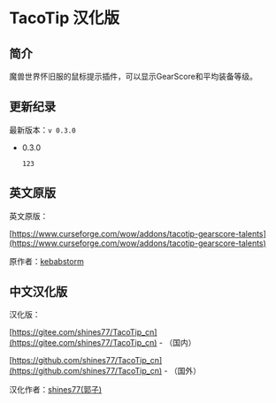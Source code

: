 # TacoTip 汉化版

## 简介

魔兽世界怀旧服的鼠标提示插件，可以显示GearScore和平均装备等级。

## 更新纪录

最新版本：`v 0.3.0`

* 0.3.0

    ```text
    123
    ```

## 英文原版

英文原版：

[https://www.curseforge.com/wow/addons/tacotip-gearscore-talents](https://www.curseforge.com/wow/addons/tacotip-gearscore-talents)

原作者：[kebabstorm](https://www.curseforge.com/members/kebabstorm)

## 中文汉化版

汉化版：

[https://gitee.com/shines77/TacoTip_cn](https://gitee.com/shines77/TacoTip_cn) - （国内）

[https://github.com/shines77/TacoTip_cn](https://github.com/shines77/TacoTip_cn) - （国外）

汉化作者：[shines77(郭子)](https://gitee.com/shines77)
